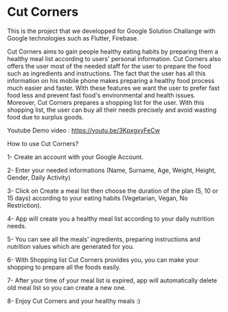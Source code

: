 # Cut Corners

This is the project that we developped for Google Solution Challange with Google technologies such as Flutter, Firebase.

Cut Corners aims to gain people healthy eating habits by preparing them a healthy meal list according to users' personal information. Cut Corners also offers the user most of the needed staff for the user to prepare the food such as ingredients and instructions. The fact that the user has all this information on his mobile phone makes preparing a healthy food process much easier and faster. With these features we want the user to prefer fast food less and prevent fast food's environmental and health issues. Moreover, Cut Corners prepares a shopping list for the user. With this shopping list, the user can buy all their needs precisely and avoid wasting food due to surplus goods.

Youtube Demo video : https://youtu.be/3KpxgxyFeCw

How to use Cut Corners?

1- Create an account with your Google Account.

2- Enter your needed informations (Name, Surname, Age, Weight, Height, Gender, Daily Activity)

3- Click on Create a meal list then choose the duration of the plan (5, 10 or 15 days) according to your eating habits (Vegetarian, Vegan, No Restriction).

4- App will create you a healthy meal list according to your daily nutrition needs.

5- You can see all the meals' ingredients, preparing instructions and nutrition values which are generated for you.

6- With Shopping list Cut Corners provides you, you can make your shopping to prepare all the foods easily.

7- After your time of your meal list is expired, app will automatically delete old meal list so you can create a new one.

8- Enjoy Cut Corners and your healthy meals :)
